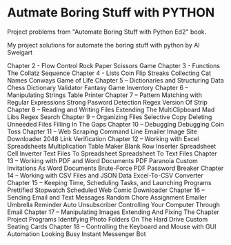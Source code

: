 # Autmate Boring Stuff with PYTHON
 Project problems from "Automate Boring Stuff with Python Ed2" book.
  
  My project solutions for automate the boring stuff with python by Al Sweigart

Chapter 2 - Flow Control
Rock Paper Scissors Game
Chapter 3 - Functions
The Collatz Sequence
Chapter 4 - Lists
Coin Flip Streaks
Collecting Cat Names
Conways Game of Life
  Chapter 5 – Dictionaries and Structuring Data
  Chess Dictionary Validator
  Fantasy Game Inventory
  Chapter 6 – Manipulating Strings
  Table Printer
  Chapter 7 – Pattern Matching with Regular Expressions
  Strong Pasword Detection
  Regex Version Of Strip
  Chapter 8 – Reading and Writing Files
  Extending The MultiClipboard
  Mad Libs
  Regex Search
  Chapter 9 – Organizing Files
  Selective Copy
  Deleting Unneeded Files
  Filling In The Gaps
  Chapter 10 – Debugging
  Debugging Coin Toss
  Chapter 11 – Web Scraping
  Command Line Emailer
  Image Site Downloader
  2048
  Link Verification
  Chapter 12 – Working with Excel Spreadsheets
  Multiplication Table Maker
  Blank Row Inserter
  Spreadsheet Cell Inverter
  Text Files To Spreadsheet
  Spreadsheet To Text Files
  Chapter 13 – Working with PDF and Word Documents
  PDF Paranoia
  Custom Invitations As Word Documents
  Brute-Force PDF Password Breaker
  Chapter 14 – Working with CSV Files and JSON Data
  Excel-To-CSV Converter
  Chapter 15 – Keeping Time, Scheduling Tasks, and Launching Programs
  Prettified Stopwatch
  Scheduled Web Comic Downloader
  Chapter 16 – Sending Email and Text Messages
  Random Chore Assignment Emailer
  Umbrella Reminder
  Auto Unsubscriber
  Controlling Your Computer Through Email
  Chapter 17 – Manipulating Images
  Extending And Fixing The Chapter Project Programs
  Identifying Photo Folders On The Hard Drive
  Custom Seating Cards
  Chapter 18 – Controlling the Keyboard and Mouse with GUI Automation
  Looking Busy
  Instant Messenger Bot
